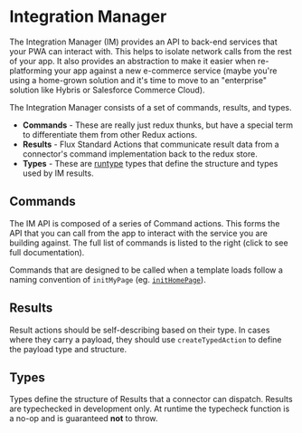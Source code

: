 # Integration Manager

The Integration Manager (IM) provides an API to back-end services that your PWA
can interact with. This helps to isolate network calls from the rest of your
app. It also provides an abstraction to make it easier when re-platforming your
app against a new e-commerce service (maybe you're using a home-grown solution
and it's time to move to an "enterprise" solution like Hybris or Salesforce
Commerce Cloud).

The Integration Manager consists of a set of commands, results, and types.

* **Commands** - These are really just redux thunks, but have a special term to
  differentiate them from other Redux actions.
* **Results** - Flux Standard Actions that communicate result data from a
  connector's command implementation back to the redux store.
* **Types** - These are [runtype](https://github.com/pelotom/runtypes) types that
  define the structure and types used by IM results.

## Commands

The IM API is composed of a series of Command actions. This forms the API that
you can call from the app to interact with the service you are building against.
The full list of commands is listed to the right (click to see full
documentation).

Commands that are designed to be called when a template loads follow a naming
convention of `initMyPage` (eg. [`initHomePage`](global.html#initHomePage)).

## Results

Result actions should be self-describing based on their type. In cases where
they carry a payload, they should use `createTypedAction` to define the payload
type and structure.

## Types

Types define the structure of Results that a connector can dispatch. Results are
typechecked in development only. At runtime the typecheck function is a no-op
and is guaranteed **not** to throw.